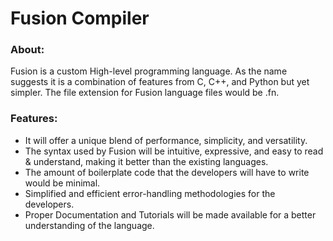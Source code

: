 # Fusion Compiler

### About:
Fusion is a custom High-level programming language.
As the name suggests it is a combination of features from C, C++, and Python but yet simpler. 
The file extension for Fusion language files would be .fn.

### Features:
* It will offer a unique blend of performance, simplicity, and versatility.
* The syntax used by Fusion will be intuitive, expressive, and easy to read & understand, making it better than the existing languages.
* The amount of boilerplate code that the developers will have to write would be minimal.
* Simplified and efficient error-handling methodologies for the developers.
* Proper Documentation and Tutorials will be made available for a better understanding of the language.
